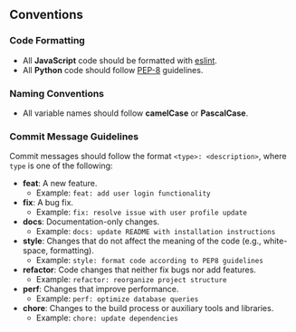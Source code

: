 ## Conventions

### Code Formatting
- All **JavaScript** code should be formatted with [eslint](https://eslint.org/).
- All **Python** code should follow [PEP-8](https://peps.python.org/pep-0008/) guidelines.

### Naming Conventions
- All variable names should follow **camelCase** or **PascalCase**.

### Commit Message Guidelines
Commit messages should follow the format `<type>: <description>`, where `type` is one of the following:

- **feat**: A new feature.
  - Example: `feat: add user login functionality`
- **fix**: A bug fix.
  - Example: `fix: resolve issue with user profile update`
- **docs**: Documentation-only changes.
  - Example: `docs: update README with installation instructions`
- **style**: Changes that do not affect the meaning of the code (e.g., white-space, formatting).
  - Example: `style: format code according to PEP8 guidelines`
- **refactor**: Code changes that neither fix bugs nor add features.
  - Example: `refactor: reorganize project structure`
- **perf**: Changes that improve performance.
  - Example: `perf: optimize database queries`
- **chore**: Changes to the build process or auxiliary tools and libraries.
  - Example: `chore: update dependencies`
